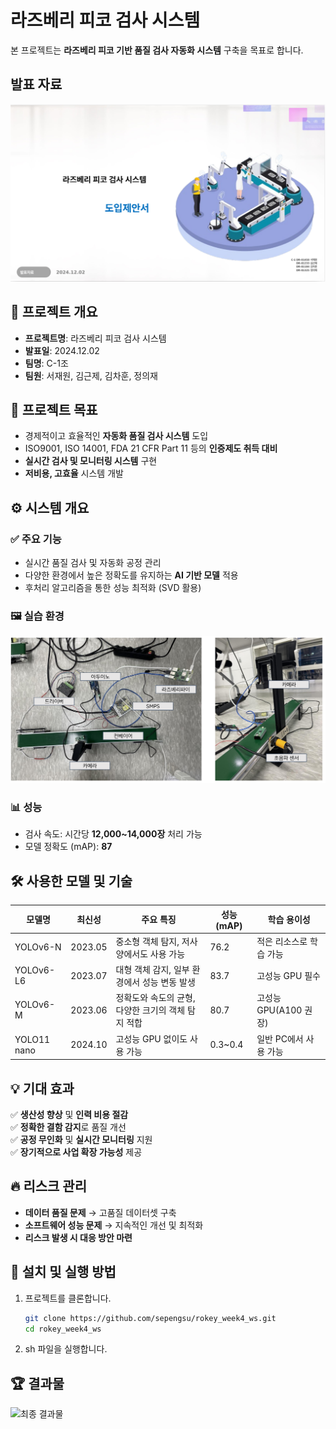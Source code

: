# 라즈베리 피코 검사 시스템

본 프로젝트는 **라즈베리 피코 기반 품질 검사 자동화 시스템** 구축을 목표로 합니다.

## 발표 자료 
[![발표](docs/pdf.png)](docs/발표자료.pdf)

## 📌 프로젝트 개요
- **프로젝트명**: 라즈베리 피코 검사 시스템
- **발표일**: 2024.12.02
- **팀명**: C-1조
- **팀원**: 서재원, 김근제, 김차훈, 정의재

## 🎯 프로젝트 목표
- 경제적이고 효율적인 **자동화 품질 검사 시스템** 도입
- ISO9001, ISO 14001, FDA 21 CFR Part 11 등의 **인증제도 취득 대비**
- **실시간 검사 및 모니터링 시스템** 구현
- **저비용, 고효율** 시스템 개발

## ⚙️ 시스템 개요
### ✅ 주요 기능
- 실시간 품질 검사 및 자동화 공정 관리
- 다양한 환경에서 높은 정확도를 유지하는 **AI 기반 모델** 적용
- 후처리 알고리즘을 통한 성능 최적화 (SVD 활용)

### 🖼 실습 환경
![실습 환경](docs/sys.png)  <!-- 실습 환경 이미지 경로 -->

### 📊 성능
- 검사 속도: 시간당 **12,000~14,000장** 처리 가능
- 모델 정확도 (mAP): **87**

## 🛠 사용한 모델 및 기술
| 모델명 | 최신성 | 주요 특징 | 성능 (mAP) | 학습 용이성 |
|--------|--------|------------|------------|------------|
| YOLOv6-N | 2023.05 | 중소형 객체 탐지, 저사양에서도 사용 가능 | 76.2 | 적은 리소스로 학습 가능 |
| YOLOv6-L6 | 2023.07 | 대형 객체 감지, 일부 환경에서 성능 변동 발생 | 83.7 | 고성능 GPU 필수 |
| YOLOv6-M | 2023.06 | 정확도와 속도의 균형, 다양한 크기의 객체 탐지 적합 | 80.7 | 고성능 GPU(A100 권장) |
| YOLO11 nano | 2024.10 | 고성능 GPU 없이도 사용 가능 | 0.3~0.4 | 일반 PC에서 사용 가능 |

## 💡 기대 효과
✅ **생산성 향상** 및 **인력 비용 절감**  
✅ **정확한 결함 감지**로 품질 개선  
✅ **공정 무인화** 및 **실시간 모니터링** 지원  
✅ **장기적으로 사업 확장 가능성** 제공  

## 🔥 리스크 관리
- **데이터 품질 문제** → 고품질 데이터셋 구축
- **소프트웨어 성능 문제** → 지속적인 개선 및 최적화
- **리스크 발생 시 대응 방안 마련**

## 🚀 설치 및 실행 방법
1. 프로젝트를 클론합니다.
   ```bash
   git clone https://github.com/sepengsu/rokey_week4_ws.git
   cd rokey_week4_ws
2. sh 파일을 실행합니다. 


## 🏆 결과물
![최종 결과물](docs/result.jpg) 
